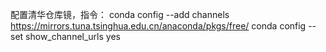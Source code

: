 配置清华仓库镜，指令：
conda config --add channels https://mirrors.tuna.tsinghua.edu.cn/anaconda/pkgs/free/
conda config --set show_channel_urls yes
